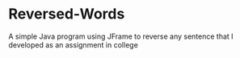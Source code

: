 # Reversed-Words
A simple Java program using JFrame to reverse any sentence that I developed as an assignment in college
